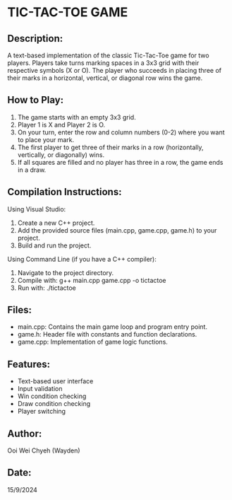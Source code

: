 TIC-TAC-TOE GAME
================

Description:
------------
A text-based implementation of the classic Tic-Tac-Toe game for two players.
Players take turns marking spaces in a 3x3 grid with their respective symbols (X or O).
The player who succeeds in placing three of their marks in a horizontal, vertical, or diagonal row wins the game.

How to Play:
------------
1. The game starts with an empty 3x3 grid.
2. Player 1 is X and Player 2 is O.
3. On your turn, enter the row and column numbers (0-2) where you want to place your mark.
4. The first player to get three of their marks in a row (horizontally, vertically, or diagonally) wins.
5. If all squares are filled and no player has three in a row, the game ends in a draw.

Compilation Instructions:
-------------------------
Using Visual Studio:
1. Create a new C++ project.
2. Add the provided source files (main.cpp, game.cpp, game.h) to your project.
3. Build and run the project.

Using Command Line (if you have a C++ compiler):
1. Navigate to the project directory.
2. Compile with: g++ main.cpp game.cpp -o tictactoe
3. Run with: ./tictactoe

Files:
------
- main.cpp: Contains the main game loop and program entry point.
- game.h: Header file with constants and function declarations.
- game.cpp: Implementation of game logic functions.

Features:
---------
- Text-based user interface
- Input validation
- Win condition checking
- Draw condition checking
- Player switching

Author:
-------
Ooi Wei Chyeh (Wayden)

Date:
-----
15/9/2024
